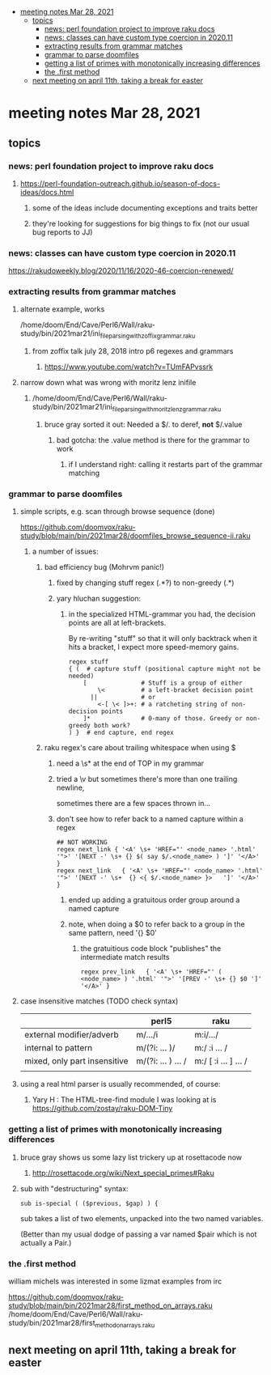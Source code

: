 - [meeting notes Mar 28, 2021](#org7c4eec0)
  - [topics](#orge625c2a)
    - [news: perl foundation project to improve raku docs](#org45ff521)
    - [news: classes can have custom type coercion in 2020.11](#org2083f88)
    - [extracting results from grammar matches](#org6a05ad1)
    - [grammar to parse doomfiles](#org5859d27)
    - [getting a list of primes with monotonically increasing differences](#org881bca5)
    - [the .first method](#orgb4c4196)
  - [next meeting on april 11th, taking a break for easter](#org1385984)


<a id="org7c4eec0"></a>

# meeting notes Mar 28, 2021


<a id="orge625c2a"></a>

## topics


<a id="org45ff521"></a>

### news: perl foundation project to improve raku docs

1.  <https://perl-foundation-outreach.github.io/season-of-docs-ideas/docs.html>

    1.  some of the ideas include documenting exceptions and traits better
    
    2.  they're looking for suggestions for big things to fix (not our usual bug reports to JJ)


<a id="org2083f88"></a>

### news: classes can have custom type coercion in 2020.11

<https://rakudoweekly.blog/2020/11/16/2020-46-coercion-renewed/>


<a id="org6a05ad1"></a>

### extracting results from grammar matches

1.  alternate example, works

    /home/doom/End/Cave/Perl6/Wall/raku-study/bin/2021mar21/ini<sub>file</sub><sub>parsing</sub><sub>with</sub><sub>zoffix</sub><sub>grammar.raku</sub>
    
    1.  from zoffix talk july 28, 2018 intro p6 regexes and grammars
    
        1.  <https://www.youtube.com/watch?v=TUmFAPvssrk>

2.  narrow down what was wrong with moritz lenz inifile

    1.  /home/doom/End/Cave/Perl6/Wall/raku-study/bin/2021mar21/ini<sub>file</sub><sub>parsing</sub><sub>with</sub><sub>moritz</sub><sub>lenz</sub><sub>grammar.raku</sub>
    
        1.  bruce gray sorted it out: Needed a $/.<value> to deref, **not** $/.value
        
            1.  bad gotcha: the .value method is there for the grammar to work
            
                1.  if I understand right: calling it restarts part of the grammar matching


<a id="org5859d27"></a>

### grammar to parse doomfiles

1.  simple scripts, e.g. scan through browse sequence (done)

    <https://github.com/doomvox/raku-study/blob/main/bin/2021mar28/doomfiles_browse_sequence-ii.raku>
    
    1.  a number of issues:
    
        1.  bad efficiency bug (Mohrvm panic!)
        
            1.  fixed by changing   stuff regex (.\*?) to non-greedy (.\*)
            
            2.  yary hluchan suggestion:
            
                1.  in the specialized HTML-grammar you had, the decision points are all at left-brackets.
                
                    By re-writing "stuff" so that it will only backtrack when it hits a bracket, I expect more speed-memory gains.
                    
                    ```perl6-mode
                    regex stuff
                    { (  # capture stuff (positional capture might not be needed)
                        [               # Stuff is a group of either
                            \<          # a left-bracket decision point
                          ||            # or
                            <-[ \< ]>+: # a ratcheting string of non-decision points
                        ]*              # 0-many of those. Greedy or non-greedy both work?
                    ) }  # end capture, end regex
                    ```
        
        2.  raku regex's care about trailing whitespace when using $
        
            1.  need a \s* at the end of TOP in my grammar
            
            2.  tried a \v but sometimes there's more than one trailing newline,
            
                sometimes there are a few spaces thrown in&#x2026;
            
            3.  don't see how to refer back to a named capture within a regex
            
                ```perl6-mode
                ## NOT WORKING
                regex next_link { '<A' \s+ 'HREF="' <node_name> '.html' '">' '[NEXT -' \s+ {} $( say $/.<node_name> ) ']' '</A>' } 
                regex next_link   { '<A' \s+ 'HREF="' <node_name> '.html' '">' '[NEXT -' \s+  {} <{ $/.<node_name> }>   ']' '</A>' }
                ```
                
                1.  ended up adding a gratuitous order group around a named capture
                
                2.  note, when doing a $0 to refer back to a group in the same pattern, need '{} $0'
                
                    1.  the gratuitious code block "publishes" the intermediate match results
                    
                        ```perl6-mode
                        regex prev_link   { '<A' \s+ 'HREF="' ( <node_name> ) '.html' '">' '[PREV -' \s+ {} $0 ']' '</A>' }
                        ```

2.  case insensitive matches (TODO check syntax)

    |                              | perl5                        | raku                            |
    |---------------------------- |---------------------------- |------------------------------- |
    | external modifier/adverb     | m/&#x2026;/i                 | m:i/&#x2026;/                   |
    | internal to pattern          | m/(?i: &#x2026; )/           | m:/ :i &#x2026; /               |
    | mixed, only part insensitive | m/(?i: &#x2026; ) &#x2026; / | m:/ [ :i &#x2026; ] &#x2026;  / |
    |                              |                              |                                 |

3.  using a real html parser is usually recommended, of course:

    1.  Yary H : The HTML-tree-find module I was looking at is <https://github.com/zostay/raku-DOM-Tiny>


<a id="org881bca5"></a>

### getting a list of primes with monotonically increasing differences

1.  bruce gray shows us some lazy list trickery up at rosettacode now

    1.  <http://rosettacode.org/wiki/Next_special_primes#Raku>

2.  sub with "destructuring" syntax:

    ```perl6-mode
    sub is-special ( ($previous, $gap) ) {
    ```
    
    sub takes a list of two elements, unpacked into the two named variables.
    
    (Better than my usual dodge of passing a var named $pair which is not actually a Pair.)


<a id="orgb4c4196"></a>

### the .first method

william michels was interested in some lizmat examples from irc

<https://github.com/doomvox/raku-study/blob/main/bin/2021mar28/first_method_on_arrays.raku> /home/doom/End/Cave/Perl6/Wall/raku-study/bin/2021mar28/first<sub>method</sub><sub>on</sub><sub>arrays.raku</sub>


<a id="org1385984"></a>

## next meeting on april 11th, taking a break for easter
